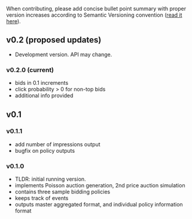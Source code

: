 
When contributing, please add concise bullet point summary with proper version increases according to Semantic Versioning convention ([read it here](http://semver.org)).

## v0.2 (proposed updates)

- Development version. API may change.

### v0.2.0 (current)

- bids in 0.1 increments
- click probability > 0 for non-top bids
- additional info provided

## v0.1 

### v0.1.1

- add number of impressions output
- bugfix on policy outputs

### v0.1.0

- TLDR: initial running version.
- implements Poisson auction generation, 2nd price auction simulation
- contains three sample bidding policies
- keeps track of events
- outputs master aggregated format, and individual policy information format
